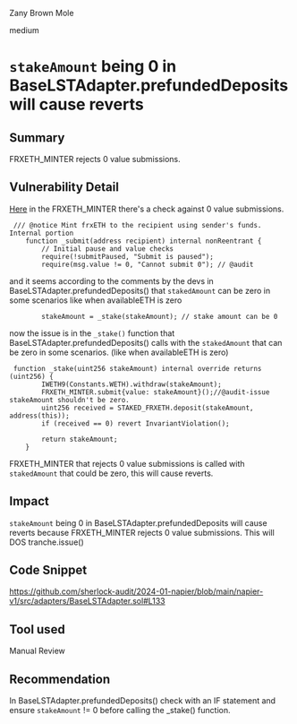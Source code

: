 Zany Brown Mole

medium

# `stakeAmount` being 0 in BaseLSTAdapter.prefundedDeposits will cause reverts

## Summary
FRXETH_MINTER rejects 0 value submissions.
## Vulnerability Detail
[Here](https://etherscan.io/address/0xbAFA44EFE7901E04E39Dad13167D089C559c1138#code#F1#L88) in the FRXETH_MINTER there's a check against 0 value submissions.

```solidity
 /// @notice Mint frxETH to the recipient using sender's funds. Internal portion
    function _submit(address recipient) internal nonReentrant {
        // Initial pause and value checks
        require(!submitPaused, "Submit is paused");
        require(msg.value != 0, "Cannot submit 0"); // @audit 
```
and it seems according to the comments by the devs in BaseLSTAdapter.prefundedDeposits() that `stakedAmount` can be zero in some scenarios like when availableETH is zero

```solidity
        stakeAmount = _stake(stakeAmount); // stake amount can be 0
```

now the issue is in the `_stake()` function that BaseLSTAdapter.prefundedDeposits() calls with the `stakedAmount` that can be zero in some scenarios. (like when availableETH is zero) 
```solidity
 function _stake(uint256 stakeAmount) internal override returns (uint256) {
        IWETH9(Constants.WETH).withdraw(stakeAmount);
        FRXETH_MINTER.submit{value: stakeAmount}();//@audit-issue  stakeAmount shouldn't be zero.
        uint256 received = STAKED_FRXETH.deposit(stakeAmount, address(this));
        if (received == 0) revert InvariantViolation();

        return stakeAmount;
    }
```

FRXETH_MINTER that rejects 0 value submissions is called with `stakedAmount` that could be zero, this will cause reverts.



## Impact
`stakeAmount` being 0 in BaseLSTAdapter.prefundedDeposits will cause reverts because FRXETH_MINTER rejects 0 value submissions. This will DOS tranche.issue()

## Code Snippet
https://github.com/sherlock-audit/2024-01-napier/blob/main/napier-v1/src/adapters/BaseLSTAdapter.sol#L133
## Tool used

Manual Review

## Recommendation
In BaseLSTAdapter.prefundedDeposits() check with an IF statement and ensure `stakeAmount` != 0 before calling the _stake() function.
